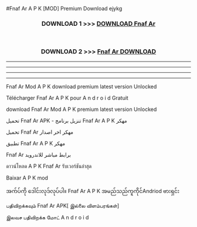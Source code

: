 #Fnaf Ar  A P K [MOD] Premium Download ejykg



<div align="center">

<h3>DOWNLOAD 1 >>> <a href="https://teeasianyam.web.app?sq=Fnaf Ar ">DOWNLOAD Fnaf Ar  </a></h3><br>

<h3>DOWNLOAD 2 >>> <a href="https://teeasianyam.web.app?sq=Fnaf Ar  ">Fnaf Ar   DOWNLOAD </a></h3>

</div>


----------------------------------------------------------

----------------------------------------------------------

----------------------------------------------------------

----------------------------------------------------------


Fnaf Ar   Mod A P K download premium latest version Unlocked

Télécharger Fnaf Ar   A P K pour A n d r o i d Gratuit

download Fnaf Ar   Mod A P K premium latest version Unlocked

تحميل Fnaf Ar   APK - تنزيل برنامج Fnaf Ar   A P K مهكر

تحميل Fnaf Ar   مهكر اخر اصدار

تطبيق Fnaf Ar   A P K مهكر

Fnaf Ar   برابط مباشر للاندرويد

ดาวน์โหลด A P K Fnaf Ar   รับเวอร์ชันล่าสุด

Baixar A P K mod

အက်ပ်ကို ဒေါင်းလုဒ်လုပ်ပါ။ Fnaf Ar   A P K အမည်သည်ကူကိုင်Andriod ဗားရှင်း

பதிவிறக்கவும் Fnaf Ar   APK[ இல்லை விளம்பரங்கள்] 
 
இலவச பதிவிறக்க மோட் A n d r o i d



